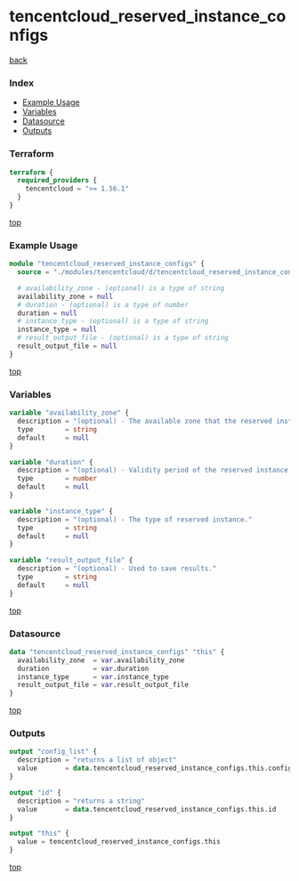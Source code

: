 # tencentcloud_reserved_instance_configs

[back](../tencentcloud.md)

### Index

- [Example Usage](#example-usage)
- [Variables](#variables)
- [Datasource](#datasource)
- [Outputs](#outputs)

### Terraform

```terraform
terraform {
  required_providers {
    tencentcloud = ">= 1.56.1"
  }
}
```

[top](#index)

### Example Usage

```terraform
module "tencentcloud_reserved_instance_configs" {
  source = "./modules/tencentcloud/d/tencentcloud_reserved_instance_configs"

  # availability_zone - (optional) is a type of string
  availability_zone = null
  # duration - (optional) is a type of number
  duration = null
  # instance_type - (optional) is a type of string
  instance_type = null
  # result_output_file - (optional) is a type of string
  result_output_file = null
}
```

[top](#index)

### Variables

```terraform
variable "availability_zone" {
  description = "(optional) - The available zone that the reserved instance locates at."
  type        = string
  default     = null
}

variable "duration" {
  description = "(optional) - Validity period of the reserved instance. Valid values are `31536000`(1 year) and `94608000`(3 years)."
  type        = number
  default     = null
}

variable "instance_type" {
  description = "(optional) - The type of reserved instance."
  type        = string
  default     = null
}

variable "result_output_file" {
  description = "(optional) - Used to save results."
  type        = string
  default     = null
}
```

[top](#index)

### Datasource

```terraform
data "tencentcloud_reserved_instance_configs" "this" {
  availability_zone  = var.availability_zone
  duration           = var.duration
  instance_type      = var.instance_type
  result_output_file = var.result_output_file
}
```

[top](#index)

### Outputs

```terraform
output "config_list" {
  description = "returns a list of object"
  value       = data.tencentcloud_reserved_instance_configs.this.config_list
}

output "id" {
  description = "returns a string"
  value       = data.tencentcloud_reserved_instance_configs.this.id
}

output "this" {
  value = tencentcloud_reserved_instance_configs.this
}
```

[top](#index)